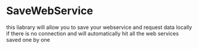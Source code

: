 SaveWebService
==============

this liabrary will allow you to save your webservice and request data locally if there is no connection and will automatically hit all the web services saved one by one